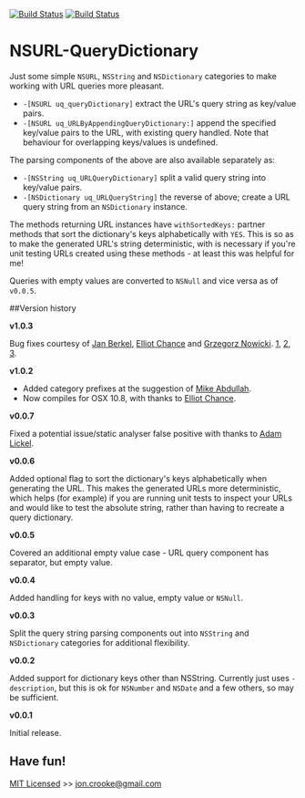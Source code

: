 [![Build Status](https://travis-ci.org/itsthejb/NSURL-QueryDictionary.svg?branch=master)](https://travis-ci.org/itsthejb/NSURL-QueryDictionary)
[![Build Status](https://travis-ci.org/itsthejb/NSURL-QueryDictionary.svg?branch=develop)](https://travis-ci.org/itsthejb/NSURL-QueryDictionary)

NSURL-QueryDictionary
=====================

Just some simple `NSURL`, `NSString` and `NSDictionary` categories to make working with URL queries more pleasant.

* `-[NSURL uq_queryDictionary]` extract the URL's query string as key/value pairs.
* `-[NSURL uq_URLByAppendingQueryDictionary:]` append the specified key/value pairs to the URL, with existing query handled. Note that behaviour for overlapping keys/values is undefined.

The parsing components of the above are also available separately as:

* `-[NSString uq_URLQueryDictionary]` split a valid query string into key/value pairs.
* `-[NSDictionary uq_URLQueryString]` the reverse of above; create a URL query string from an `NSDictionary` instance.

The methods returning URL instances have `withSortedKeys:` partner methods that sort the dictionary's keys alphabetically with `YES`. This is so as to make the generated URL's string deterministic, with is necessary if you're unit testing URLs created using these methods - at least this was helpful for me!

Queries with empty values are converted to `NSNull` and vice versa as of `v0.0.5`.

##Version history

**v1.0.3**

Bug fixes courtesy of [Jan Berkel](https://github.com/jberkel), [Elliot Chance](https://github.com/elliotchance) and [Grzegorz Nowicki](https://github.com/wikia-gregor). [1](https://github.com/itsthejb/NSURL-QueryDictionary/pull/6), [2](https://github.com/itsthejb/NSURL-QueryDictionary/pull/7), [3](https://github.com/itsthejb/NSURL-QueryDictionary/pull/5).

**v1.0.2**

* Added category prefixes at the suggestion of [Mike Abdullah](https://github.com/mikeabdullah).
* Now compiles for OSX 10.8, with thanks to [Elliot Chance](https://github.com/elliotchance).

**v0.0.7**

Fixed a potential issue/static analyser false positive with thanks to [Adam Lickel](https://github.com/lickel).

**v0.0.6**

Added optional flag to sort the dictionary's keys alphabetically when generating the URL. This makes the generated URLs more deterministic, which helps (for example) if you are running unit tests to inspect your URLs and would like to test the absolute string, rather than having to recreate a query dictionary.

**v0.0.5**

Covered an additional empty value case - URL query component has separator, but empty value.

**v0.0.4**

Added handling for keys with no value, empty value or `NSNull`.

**v0.0.3**

Split the query string parsing components out into `NSString` and `NSDictionary` categories for additional flexibility.

**v0.0.2**

Added support for dictionary keys other than NSString. Currently just uses `-description`, but this is ok for `NSNumber` and `NSDate` and a few others, so may be sufficient.

**v0.0.1**

Initial release.

Have fun!
---------

[MIT Licensed](http://jc.mit-license.org/) >> [jon.crooke@gmail.com](mailto:jon.crooke@gmail.com)
